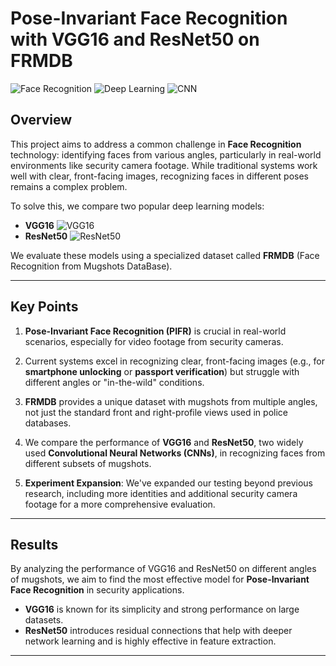 # Pose-Invariant Face Recognition with VGG16 and ResNet50 on FRMDB

![Face Recognition](https://img.icons8.com/ios/50/000000/face-id.png) ![Deep Learning](https://img.icons8.com/ios-filled/50/000000/neural-network.png) ![CNN](https://img.icons8.com/ios-filled/50/000000/artificial-intelligence.png)

## Overview

This project aims to address a common challenge in **Face Recognition** technology: identifying faces from various angles, particularly in real-world environments like security camera footage. While traditional systems work well with clear, front-facing images, recognizing faces in different poses remains a complex problem.

To solve this, we compare two popular deep learning models:

- **VGG16** ![VGG16](https://img.icons8.com/color/48/000000/vgg16.png)
- **ResNet50** ![ResNet50](https://img.icons8.com/color/48/000000/resnet50.png)

We evaluate these models using a specialized dataset called **FRMDB** (Face Recognition from Mugshots DataBase).

---

## Key Points

1. **Pose-Invariant Face Recognition (PIFR)** is crucial in real-world scenarios, especially for video footage from security cameras.
   
2. Current systems excel in recognizing clear, front-facing images (e.g., for **smartphone unlocking** or **passport verification**) but struggle with different angles or "in-the-wild" conditions.

3. **FRMDB** provides a unique dataset with mugshots from multiple angles, not just the standard front and right-profile views used in police databases.

4. We compare the performance of **VGG16** and **ResNet50**, two widely used **Convolutional Neural Networks (CNNs)**, in recognizing faces from different subsets of mugshots.

5. **Experiment Expansion**: We've expanded our testing beyond previous research, including more identities and additional security camera footage for a more comprehensive evaluation.

---

## Results

By analyzing the performance of VGG16 and ResNet50 on different angles of mugshots, we aim to find the most effective model for **Pose-Invariant Face Recognition** in security applications.

- **VGG16** is known for its simplicity and strong performance on large datasets.
- **ResNet50** introduces residual connections that help with deeper network learning and is highly effective in feature extraction.

---
